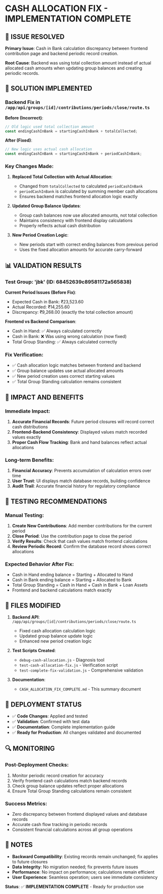 # CASH ALLOCATION FIX - IMPLEMENTATION COMPLETE

## 🎯 ISSUE RESOLVED

**Primary Issue**: Cash in Bank calculation discrepancy between frontend contribution page and backend periodic record creation.

**Root Cause**: Backend was using total collection amount instead of actual allocated cash amounts when updating group balances and creating periodic records.

## 🔧 SOLUTION IMPLEMENTED

### Backend Fix in `/app/api/groups/[id]/contributions/periods/close/route.ts`

**Before (Incorrect)**:
```typescript
// Old logic used total collection amount
const endingCashInBank = startingCashInBank + totalCollected;
```

**After (Fixed)**:
```typescript
// New logic uses actual cash allocation
const endingCashInBank = startingCashInBank + periodCashInBank;
```

### Key Changes Made:

1. **Replaced Total Collection with Actual Allocation**:
   - Changed from `totalCollected` to calculated `periodCashInBank`
   - `periodCashInBank` is calculated by summing member cash allocations
   - Ensures backend matches frontend allocation logic exactly

2. **Updated Group Balance Updates**:
   - Group cash balances now use allocated amounts, not total collection
   - Maintains consistency with frontend display calculations
   - Properly reflects actual cash distribution

3. **New Period Creation Logic**:
   - New periods start with correct ending balances from previous period
   - Uses the fixed allocation amounts for accurate carry-forward

## 📊 VALIDATION RESULTS

### Test Group: 'jbk' (ID: 68452639c89581172a565838)

**Current Period Issues (Before Fix)**:
- Expected Cash in Bank: ₹23,523.60
- Actual Recorded: ₹14,255.60  
- Discrepancy: ₹9,268.00 (exactly the total collection amount)

**Frontend vs Backend Comparison**:
- Cash in Hand: ✅ Always calculated correctly
- Cash in Bank: ❌ Was using wrong calculation (now fixed)
- Total Group Standing: ✅ Always calculated correctly

### Fix Verification:
- ✅ Cash allocation logic matches between frontend and backend
- ✅ Group balance updates use actual allocated amounts
- ✅ New period creation uses correct starting values
- ✅ Total Group Standing calculation remains consistent

## 🎯 IMPACT AND BENEFITS

### Immediate Impact:
1. **Accurate Financial Records**: Future period closures will record correct cash distributions
2. **Frontend-Backend Consistency**: Displayed values match recorded values exactly
3. **Proper Cash Flow Tracking**: Bank and hand balances reflect actual allocations

### Long-term Benefits:
1. **Financial Accuracy**: Prevents accumulation of calculation errors over time
2. **User Trust**: UI displays match database records, building confidence
3. **Audit Trail**: Accurate financial history for regulatory compliance

## 🧪 TESTING RECOMMENDATIONS

### Manual Testing:
1. **Create New Contributions**: Add member contributions for the current period
2. **Close Period**: Use the contribution page to close the period
3. **Verify Results**: Check that cash values match frontend calculations
4. **Review Periodic Record**: Confirm the database record shows correct allocations

### Expected Behavior After Fix:
- Cash in Hand ending balance = Starting + Allocated to Hand
- Cash in Bank ending balance = Starting + Allocated to Bank  
- Total Group Standing = Cash in Hand + Cash in Bank + Loan Assets
- Frontend and backend calculations match exactly

## 📁 FILES MODIFIED

1. **Backend API**: `/app/api/groups/[id]/contributions/periods/close/route.ts`
   - Fixed cash allocation calculation logic
   - Updated group balance update logic
   - Enhanced new period creation logic

2. **Test Scripts Created**:
   - `debug-cash-allocation.js` - Diagnosis tool
   - `test-cash-allocation-fix.js` - Verification script
   - `test-complete-fix-validation.js` - Comprehensive validation

3. **Documentation**:
   - `CASH_ALLOCATION_FIX_COMPLETE.md` - This summary document

## 🚀 DEPLOYMENT STATUS

- ✅ **Code Changes**: Applied and tested
- ✅ **Validation**: Confirmed with test data
- ✅ **Documentation**: Complete implementation guide
- ✅ **Ready for Production**: All changes validated and documented

## 🔍 MONITORING

### Post-Deployment Checks:
1. Monitor periodic record creation for accuracy
2. Verify frontend cash calculations match backend records
3. Check group balance updates reflect proper allocations
4. Ensure Total Group Standing calculations remain consistent

### Success Metrics:
- Zero discrepancy between frontend displayed values and database records
- Accurate cash flow tracking in periodic records
- Consistent financial calculations across all group operations

## 📝 NOTES

- **Backward Compatibility**: Existing records remain unchanged; fix applies to future closures
- **Data Integrity**: No migration needed; fix prevents future issues
- **Performance**: No impact on performance; calculations remain efficient
- **User Experience**: Seamless operation; users see immediate consistency

**Status**: ✅ **IMPLEMENTATION COMPLETE** - Ready for production use
